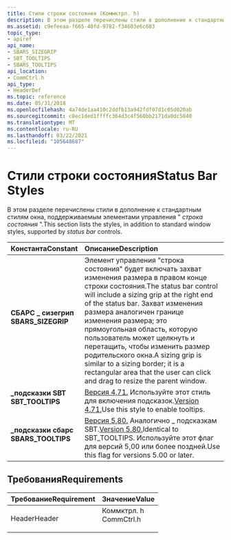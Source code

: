 ```yaml
---
title: Стили строки состояния (Коммктрл. h)
description: В этом разделе перечислены стили в дополнение к стандартным стилям окна, поддерживаемым элементами управления "строка состояния".
ms.assetid: c9efeeaa-f665-40fd-9782-f34603e6c603
topic_type:
- apiref
api_name:
- SBARS_SIZEGRIP
- SBT_TOOLTIPS
- SBARS_TOOLTIPS
api_location:
- CommCtrl.h
api_type:
- HeaderDef
ms.topic: reference
ms.date: 05/31/2018
ms.openlocfilehash: 4a74de1aa410c2ddfb13a942fdf07d1c05d020ab
ms.sourcegitcommit: c8ec1ded1ffffc364d3c4f560bb2171da0dc5040
ms.translationtype: MT
ms.contentlocale: ru-RU
ms.lasthandoff: 03/22/2021
ms.locfileid: "105648687"
---
```

# <a name="status-bar-styles"></a><span data-ttu-id="62129-103">Стили строки состояния</span><span class="sxs-lookup"><span data-stu-id="62129-103">Status Bar Styles</span></span>

<span data-ttu-id="62129-104">В этом разделе перечислены стили в дополнение к стандартным стилям окна, поддерживаемым элементами управления " *строка состояния* ".</span><span class="sxs-lookup"><span data-stu-id="62129-104">This section lists the styles, in addition to standard window styles, supported by *status bar* controls.</span></span>



| <span data-ttu-id="62129-105">Константа</span><span class="sxs-lookup"><span data-stu-id="62129-105">Constant</span></span>                                                                                                                                                         | <span data-ttu-id="62129-106">Описание</span><span class="sxs-lookup"><span data-stu-id="62129-106">Description</span></span>                                                                                                                                                                                                                           |
|:-----------------------------------------------------------------------------------------------------------------------------------------------------------------|:--------------------------------------------------------------------------------------------------------------------------------------------------------------------------------------------------------------------------------------|
| <span id="SBARS_SIZEGRIP"></span><span id="sbars_sizegrip"></span><dl> <span data-ttu-id="62129-107"><dt>**СБАРС \_ сизегрип**</dt></span><span class="sxs-lookup"><span data-stu-id="62129-107"><dt>**SBARS\_SIZEGRIP**</dt></span></span> </dl> | <span data-ttu-id="62129-108">Элемент управления "строка состояния" будет включать захват изменения размера в правом конце строки состояния.</span><span class="sxs-lookup"><span data-stu-id="62129-108">The status bar control will include a sizing grip at the right end of the status bar.</span></span> <span data-ttu-id="62129-109">Захват изменения размера аналогичен границе изменения размера; это прямоугольная область, которую пользователь может щелкнуть и перетащить, чтобы изменить размер родительского окна.</span><span class="sxs-lookup"><span data-stu-id="62129-109">A sizing grip is similar to a sizing border; it is a rectangular area that the user can click and drag to resize the parent window.</span></span> <br/> |
| <span id="SBT_TOOLTIPS"></span><span id="sbt_tooltips"></span><dl> <span data-ttu-id="62129-110"><dt>**\_подсказки SBT**</dt></span><span class="sxs-lookup"><span data-stu-id="62129-110"><dt>**SBT\_TOOLTIPS**</dt></span></span> </dl>       | <span data-ttu-id="62129-111">[Версия 4,71.](common-control-versions.md) Используйте этот стиль для включения подсказок.</span><span class="sxs-lookup"><span data-stu-id="62129-111">[Version 4.71.](common-control-versions.md)Use this style to enable tooltips.</span></span><br/>                                                                                                                                             |
| <span id="SBARS_TOOLTIPS"></span><span id="sbars_tooltips"></span><dl> <span data-ttu-id="62129-112"><dt>**\_подсказки сбарс**</dt></span><span class="sxs-lookup"><span data-stu-id="62129-112"><dt>**SBARS\_TOOLTIPS**</dt></span></span> </dl> | <span data-ttu-id="62129-113">[Версия 5,80.](common-control-versions.md) Аналогично \_ подсказкам SBT.</span><span class="sxs-lookup"><span data-stu-id="62129-113">[Version 5.80.](common-control-versions.md)Identical to SBT\_TOOLTIPS.</span></span> <span data-ttu-id="62129-114">Используйте этот флаг для версий 5,00 или более поздней.</span><span class="sxs-lookup"><span data-stu-id="62129-114">Use this flag for versions 5.00 or later.</span></span> <br/>                                                                                                         |



## <a name="requirements"></a><span data-ttu-id="62129-115">Требования</span><span class="sxs-lookup"><span data-stu-id="62129-115">Requirements</span></span>



| <span data-ttu-id="62129-116">Требование</span><span class="sxs-lookup"><span data-stu-id="62129-116">Requirement</span></span> | <span data-ttu-id="62129-117">Значение</span><span class="sxs-lookup"><span data-stu-id="62129-117">Value</span></span> |
|-------------------|---------------------------------------------------------------------------------------|
| <span data-ttu-id="62129-118">Header</span><span class="sxs-lookup"><span data-stu-id="62129-118">Header</span></span><br/> | <dl> <span data-ttu-id="62129-119"><dt>Коммктрл. h</dt></span><span class="sxs-lookup"><span data-stu-id="62129-119"><dt>CommCtrl.h</dt></span></span> </dl> |



 

 





